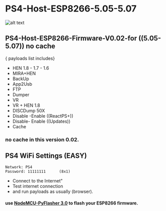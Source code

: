 # PS4-Host-ESP8266-5.05-5.07

![alt text](https://1.bp.blogspot.com/-rGvMQKJlnPU/W_gz1AXWu3I/AAAAAAAAAd8/UY2qlSBtv9Qq3VNKnJalEbXu4FjGV9LMgCLcBGAs/s1600/NEWGAME.png "image title")


## PS4-Host-ESP8266-Firmware-V0.02-for ((5.05-5.07)) no cache

{ payloads list includes} 

* HEN 1.8 - 1.7 - 1.6
* MIRA+HEN
* BackUp
* App2Usb
* FTP
* Dumper
* VR
* VR + HEN 1.8
* DISCDump 50X
* Disable -Enable ((ReactPS+))
* Disable- Enable ((Updates))
* Cache
### no cache in this version 0.02.

## PS4 WiFi Settings (EASY)
```
Network: PS4
Password: 11111111      (8x1)
```

* Connect to the Internet"
* Test internet connection
* and run payloads as usually (browser). 
#### use [NodeMCU-PyFlasher 3.0](https://github.com/marcelstoer/nodemcu-pyflasher/releases) to flash your ESP8266 firmware. 
